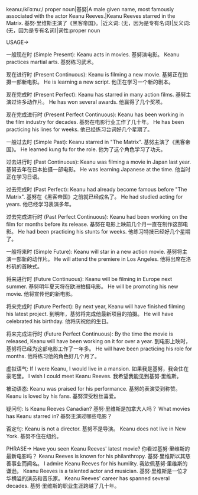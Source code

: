 keanu:/kiˈɑːnuː/
proper noun|基努|A male given name, most famously associated with the actor Keanu Reeves.|Keanu Reeves starred in the Matrix. 基努·里维斯主演了《黑客帝国》。|近义词: (无，因为是专有名词)|反义词:(无，因为是专有名词)|词性:proper noun


USAGE->

一般现在时 (Simple Present):
Keanu acts in movies. 基努演电影。
Keanu practices martial arts. 基努练习武术。

现在进行时 (Present Continuous):
Keanu is filming a new movie. 基努正在拍摄一部新电影。
He is learning a new script. 他正在学习一个新的剧本。

现在完成时 (Present Perfect):
Keanu has starred in many action films. 基努主演过许多动作片。
He has won several awards. 他赢得了几个奖项。

现在完成进行时 (Present Perfect Continuous):
Keanu has been working in the film industry for decades. 基努在电影行业工作了几十年。
He has been practicing his lines for weeks. 他已经练习台词好几个星期了。

一般过去时 (Simple Past):
Keanu starred in "The Matrix". 基努主演了《黑客帝国》。
He learned kung fu for the role. 他为了这个角色学习了功夫。

过去进行时 (Past Continuous):
Keanu was filming a movie in Japan last year. 基努去年在日本拍摄一部电影。
He was learning Japanese at the time. 他当时正在学习日语。

过去完成时 (Past Perfect):
Keanu had already become famous before "The Matrix". 基努在《黑客帝国》之前就已经成名了。
He had studied acting for years. 他已经学习表演多年。

过去完成进行时 (Past Perfect Continuous):
Keanu had been working on the film for months before its release. 基努在电影上映前几个月一直在制作这部电影。
He had been practicing his stunts for weeks.  他练习特技已经好几个星期了。

一般将来时 (Simple Future):
Keanu will star in a new action movie. 基努将主演一部新的动作片。
He will attend the premiere in Los Angeles. 他将出席在洛杉矶的首映式。

将来进行时 (Future Continuous):
Keanu will be filming in Europe next summer. 基努明年夏天将在欧洲拍摄电影。
He will be promoting his new movie. 他将宣传他的新电影。

将来完成时 (Future Perfect):
By next year, Keanu will have finished filming his latest project. 到明年，基努将完成他最新项目的拍摄。
He will have celebrated his birthday. 他将庆祝他的生日。

将来完成进行时 (Future Perfect Continuous):
By the time the movie is released, Keanu will have been working on it for over a year. 到电影上映时，基努将已经为这部电影工作了一年多。
He will have been practicing his role for months. 他将练习他的角色好几个月了。


虚拟语气:
If I were Keanu, I would live in a mansion. 如果我是基努，我会住在豪宅里。
I wish I could meet Keanu Reeves. 我希望我能见到基努·里维斯。


被动语态:
Keanu was praised for his performance. 基努的表演受到称赞。
Keanu is loved by his fans. 基努深受粉丝喜爱。

疑问句:
Is Keanu Reeves Canadian? 基努·里维斯是加拿大人吗？
What movies has Keanu starred in? 基努主演过哪些电影？

否定句:
Keanu is not a director. 基努不是导演。
Keanu does not live in New York. 基努不住在纽约。



PHRASE->
Have you seen Keanu Reeves' latest movie? 你看过基努·里维斯的最新电影吗？
Keanu Reeves is known for his philanthropy. 基努·里维斯以其慈善事业而闻名。
I admire Keanu Reeves for his humility. 我钦佩基努·里维斯的谦逊。
Keanu Reeves is a talented actor and musician. 基努·里维斯是一位才华横溢的演员和音乐家。
Keanu Reeves' career has spanned several decades. 基努·里维斯的职业生涯跨越了几十年。

